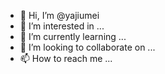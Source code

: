 - 👋 Hi, I’m @yajiumei
- 👀 I’m interested in ...
- 🌱 I’m currently learning ...
- 💞️ I’m looking to collaborate on ...
- 📫 How to reach me ...

<!---
yajiumei/yajiumei is a ✨ special ✨ repository because its `README.md` (this file) appears on your GitHub profile.
You can click the Preview link to take a look at your changes.
--->
